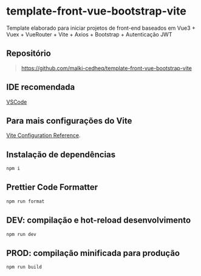 # template-front-vue-bootstrap-vite

Template elaborado para iniciar projetos de front-end baseados em Vue3 + Vuex + VueRouter + Vite + Axios + Bootstrap + Autenticação JWT

## Repositório

> https://github.com/malki-cedheq/template-front-vue-bootstrap-vite

## IDE recomendada

[VSCode](https://code.visualstudio.com/)

## Para mais configurações do Vite

[Vite Configuration Reference](https://vitejs.dev/config/).

## Instalação de dependências

```sh
npm i
```

## Prettier Code Formatter

```sh
npm run format
```

## DEV: compilação e hot-reload desenvolvimento

```sh
npm run dev
```

## PROD: compilação minificada para produção

```sh
npm run build
```
